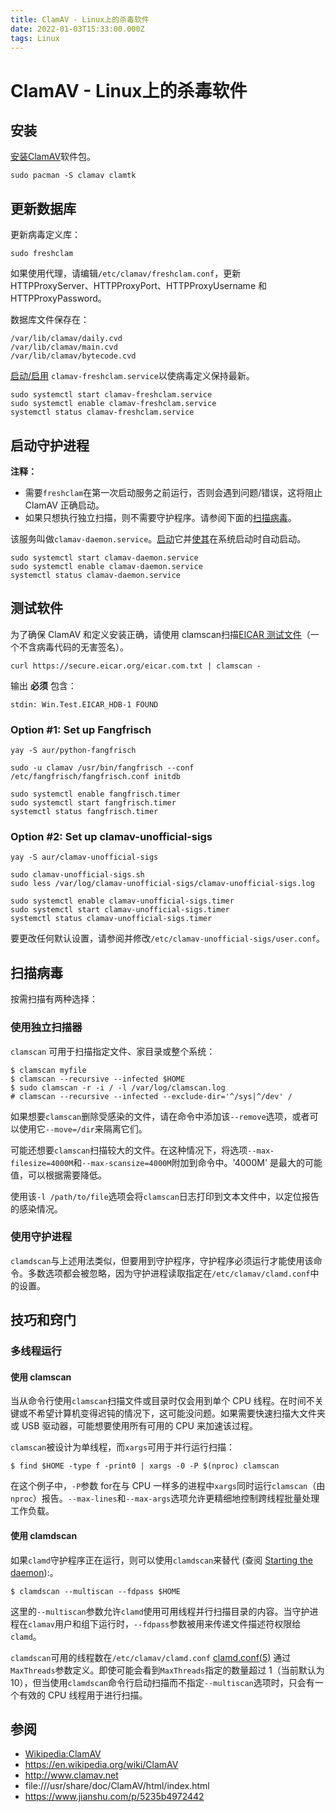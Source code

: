 ```yaml
---
title: ClamAV - Linux上的杀毒软件
date: 2022-01-03T15:33:00.000Z
tags: Linux
---
```


# ClamAV - Linux上的杀毒软件

## 安装

[安装](https://wiki.archlinux.org/title/Install)[ClamAV](https://archlinux.org/packages/?name=clamav)软件包。

```
sudo pacman -S clamav clamtk
```

## 更新数据库
更新病毒定义库：

```
sudo freshclam

```

如果使用代理，请编辑`/etc/clamav/freshclam.conf`，更新 HTTPProxyServer、HTTPProxyPort、HTTPProxyUsername 和 HTTPProxyPassword。

数据库文件保存在：

```
/var/lib/clamav/daily.cvd
/var/lib/clamav/main.cvd
/var/lib/clamav/bytecode.cvd
```

[启动/启用](https://wiki.archlinux.org/title/Start/enable) `clamav-freshclam.service`以使病毒定义保持最新。

```
sudo systemctl start clamav-freshclam.service
sudo systemctl enable clamav-freshclam.service
systemctl status clamav-freshclam.service
```

## 启动守护进程

**注释：**

-   需要`freshclam`在第一次启动服务之前运行，否则会遇到问题/错误，这将阻止 ClamAV 正确启动。
-   如果只想执行独立扫描，则不需要守护程序。请参阅下面的[扫描病毒](https://wiki.archlinux.org/title/ClamAV#Scan_for_viruses)。

该服务叫做`clamav-daemon.service`。[启动](https://wiki.archlinux.org/title/Start)它并[使其](https://wiki.archlinux.org/title/Enable )在系统启动时自动启动。

```
sudo systemctl start clamav-daemon.service
sudo systemctl enable clamav-daemon.service
systemctl status clamav-daemon.service
```

## 测试软件

为了确保 ClamAV 和定义安装正确，请使用 clamscan扫描[EICAR 测试文件](http://2016.eicar.org/86-0-Intended-use.html)（一个不含病毒代码的无害签名）。

```
curl https://secure.eicar.org/eicar.com.txt | clamscan -
```

输出 **必须** 包含：
```
stdin: Win.Test.EICAR_HDB-1 FOUND
```

### Option #1: Set up Fangfrisch
```
yay -S aur/python-fangfrisch
```

```
sudo -u clamav /usr/bin/fangfrisch --conf /etc/fangfrisch/fangfrisch.conf initdb

sudo systemctl enable fangfrisch.timer
sudo systemctl start fangfrisch.timer
systemctl status fangfrisch.timer
```

### Option #2: Set up clamav-unofficial-sigs
```
yay -S aur/clamav-unofficial-sigs
```

```
sudo clamav-unofficial-sigs.sh
sudo less /var/log/clamav-unofficial-sigs/clamav-unofficial-sigs.log
```

```
sudo systemctl enable clamav-unofficial-sigs.timer
sudo systemctl start clamav-unofficial-sigs.timer
systemctl status clamav-unofficial-sigs.timer
```

要更改任何默认设置，请参阅并修改`/etc/clamav-unofficial-sigs/user.conf`。

## 扫描病毒

按需扫描有两种选择：

### 使用独立扫描器

`clamscan` 可用于扫描指定文件、家目录或整个系统：

```
$ clamscan myfile
$ clamscan --recursive --infected $HOME
$ sudo clamscan -r -i / -l /var/log/clamscan.log
# clamscan --recursive --infected --exclude-dir='^/sys|^/dev' /
```

如果想要`clamscan`删除受感染的文件，请在命令中添加该`--remove`选项，或者可以使用它`--move=/dir`来隔离它们。

可能还想要`clamscan`扫描较大的文件。在这种情况下，将选项`--max-filesize=4000M`和`--max-scansize=4000M`附加到命令中。'4000M' 是最大的可能值，可以根据需要降低。

使用该`-l /path/to/file`选项会将`clamscan`日志打印到文本文件中，以定位报告的感染情况。

### 使用守护进程

`clamdscan`与上述用法类似，但要用到守护程序，守护程序必须运行才能使用该命令。多数选项都会被忽略，因为守护进程读取指定在`/etc/clamav/clamd.conf`中的设置。





## 技巧和窍门

### 多线程运行

#### 使用 clamscan

当从命令行使用`clamscan`扫描文件或目录时仅会用到单个 CPU 线程。在时间不关键或不希望计算机变得迟钝的情况下，这可能没问题。如果需要快速扫描大文件夹或 USB 驱动器，可能想要使用所有可用的 CPU 来加速该过程。

`clamscan`被设计为单线程，而`xargs`可用于并行运行扫描：

```
$ find $HOME -type f -print0 | xargs -0 -P $(nproc) clamscan 
```

在这个例子中，`-P`参数 for在与 CPU 一样多的进程中`xargs`同时运行`clamscan`（由`nproc`）报告。`--max-lines`和`--max-args`选项允许更精细地控制跨线程批量处理工作负载。

#### 使用 clamdscan

如果`clamd`守护程序正在运行，则可以使用`clamdscan`来替代 (查阅 [Starting the daemon](https://wiki.archlinux.org/title/ClamAV#Starting_the_daemon)):。

```
$ clamdscan --multiscan --fdpass $HOME
```

这里的`--multiscan`参数允许`clamd`使用可用线程并行扫描目录的内容。当守护进程在`clamav`用户和组下运行时，`--fdpass`参数被用来传递文件描述符权限给 `clamd`。

`clamdscan`可用的线程数在`/etc/clamav/clamd.conf` [clamd.conf(5)](https://man.archlinux.org/man/clamd.conf.5) 通过`MaxThreads`参数定义。即使可能会看到`MaxThreads`指定的数量超过 1（当前默认为 10），但当使用`clamdscan`命令行启动扫描而不指定`--multiscan`选项时，只会有一个有效的 CPU 线程用于进行扫描。


## 参阅

-   [Wikipedia:ClamAV](https://en.wikipedia.org/wiki/ClamAV "wikipedia:ClamAV")
- https://en.wikipedia.org/wiki/ClamAV
- http://www.clamav.net
- file:///usr/share/doc/ClamAV/html/index.html
- https://www.jianshu.com/p/5235b4972442
